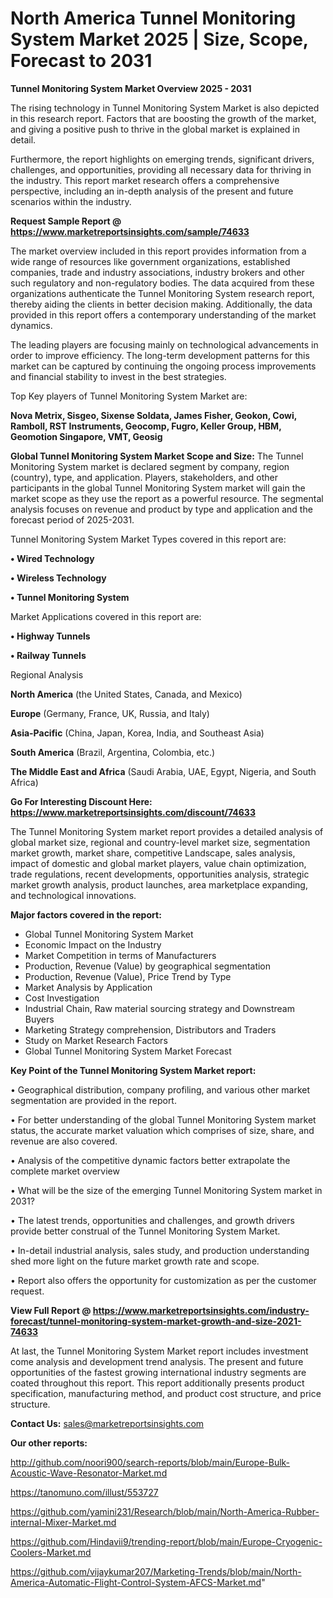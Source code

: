 # North America Tunnel Monitoring System Market 2025 | Size, Scope, Forecast to 2031

<Strong> Tunnel Monitoring System Market Overview 2025 - 2031</strong>

The rising technology in Tunnel Monitoring System Market is also depicted in this research report. Factors that are boosting the growth of the market, and giving a positive push to thrive in the global market is explained in detail.

Furthermore, the report highlights on emerging trends, significant drivers, challenges, and opportunities, providing all necessary data for thriving in the industry. This report market research offers a comprehensive perspective, including an in-depth analysis of the present and future scenarios within the industry.

<strong>Request Sample Report @ <a href=https://www.marketreportsinsights.com/sample/74633>https://www.marketreportsinsights.com/sample/74633</a></strong>

The market overview included in this report provides information from a wide range of resources like government organizations, established companies, trade and industry associations, industry brokers and other such regulatory and non-regulatory bodies. The data acquired from these organizations authenticate the Tunnel Monitoring System research report, thereby aiding the clients in better decision making. Additionally, the data provided in this report offers a contemporary understanding of the market dynamics.

The leading players are focusing mainly on technological advancements in order to improve efficiency. The long-term development patterns for this market can be captured by continuing the ongoing process improvements and financial stability to invest in the best strategies.

Top Key players of Tunnel Monitoring System Market are:

<strong>Nova Metrix, Sisgeo, Sixense Soldata, James Fisher, Geokon, Cowi, Ramboll, RST Instruments, Geocomp, Fugro, Keller Group, HBM, Geomotion Singapore, VMT, Geosig</strong>

<strong><b>Global Tunnel Monitoring System Market Scope and Size:</b></strong>
The Tunnel Monitoring System market is declared segment by company, region (country), type, and application. Players, stakeholders, and other participants in the global Tunnel Monitoring System market will gain the market scope as they use the report as a powerful resource. The segmental analysis focuses on revenue and product by type and application and the forecast period of 2025-2031.

Tunnel Monitoring System Market Types covered in this report are:

<strong>• Wired Technology

• Wireless Technology

• Tunnel Monitoring System</strong>

Market Applications covered in this report are:

<strong>• Highway Tunnels

• Railway Tunnels</strong> 

Regional Analysis

<strong>North America</strong> (the United States, Canada, and Mexico)

<strong>Europe</strong> (Germany, France, UK, Russia, and Italy)

<strong>Asia-Pacific</strong> (China, Japan, Korea, India, and Southeast Asia)

<strong>South America</strong> (Brazil, Argentina, Colombia, etc.)

<strong>The Middle East and Africa</strong> (Saudi Arabia, UAE, Egypt, Nigeria, and South Africa)

<strong>Go For Interesting Discount Here: <a href=https://www.marketreportsinsights.com/discount/74633>https://www.marketreportsinsights.com/discount/74633</a></strong>

The Tunnel Monitoring System market report provides a detailed analysis of global market size, regional and country-level market size, segmentation market growth, market share, competitive Landscape, sales analysis, impact of domestic and global market players, value chain optimization, trade regulations, recent developments, opportunities analysis, strategic market growth analysis, product launches, area marketplace expanding, and technological innovations.

<strong><b>Major factors covered in the report:</b></strong>
<ul>
  <li>Global Tunnel Monitoring System Market </li>
  <li>Economic Impact on the Industry</li>
  <li>Market Competition in terms of Manufacturers</li>
  <li>Production, Revenue (Value) by geographical segmentation</li>
  <li>Production, Revenue (Value), Price Trend by Type</li>
  <li>Market Analysis by Application</li>
  <li>Cost Investigation</li>
  <li>Industrial Chain, Raw material sourcing strategy and Downstream Buyers</li>
  <li>Marketing Strategy comprehension, Distributors and Traders</li>
  <li>Study on Market Research Factors</li>
  <li>Global Tunnel Monitoring System Market Forecast</li>
</ul>

<strong><b>Key Point of the Tunnel Monitoring System Market report:</b></strong>

• Geographical distribution, company profiling, and various other market segmentation are provided in the report.

• For better understanding of the global Tunnel Monitoring System market status, the accurate market valuation which comprises of size, share, and revenue are also covered.

• Analysis of the competitive dynamic factors better extrapolate the complete market overview

• What will be the size of the emerging Tunnel Monitoring System market in 2031?

• The latest trends, opportunities and challenges, and growth drivers provide better construal of the Tunnel Monitoring System Market.

• In-detail industrial analysis, sales study, and production understanding shed more light on the future market growth rate and scope.

• Report also offers the opportunity for customization as per the customer request.

<strong><b>View Full Report @ <a href=https://www.marketreportsinsights.com/industry-forecast/tunnel-monitoring-system-market-growth-and-size-2021-74633>https://www.marketreportsinsights.com/industry-forecast/tunnel-monitoring-system-market-growth-and-size-2021-74633</a></b></strong>


At last, the Tunnel Monitoring System Market report includes investment come analysis and development trend analysis. The present and future opportunities of the fastest growing international industry segments are coated throughout this report. This report additionally presents product specification, manufacturing method, and product cost structure, and price structure.

<strong>Contact Us:</strong>
sales@marketreportsinsights.com

<strong>Our other reports:</strong>

<a href=http://github.com/noori900/search-reports/blob/main/Europe-Bulk-Acoustic-Wave-Resonator-Market.md>http://github.com/noori900/search-reports/blob/main/Europe-Bulk-Acoustic-Wave-Resonator-Market.md</a>

<a href=https://tanomuno.com/illust/553727>https://tanomuno.com/illust/553727</a>

<a href=https://github.com/yamini231/Research/blob/main/North-America-Rubber-internal-Mixer-Market.md>https://github.com/yamini231/Research/blob/main/North-America-Rubber-internal-Mixer-Market.md</a>

<a href=https://github.com/Hindavii9/trending-report/blob/main/Europe-Cryogenic-Coolers-Market.md>https://github.com/Hindavii9/trending-report/blob/main/Europe-Cryogenic-Coolers-Market.md</a>

<a href=https://github.com/vijaykumar207/Marketing-Trends/blob/main/North-America-Automatic-Flight-Control-System-AFCS-Market.md>https://github.com/vijaykumar207/Marketing-Trends/blob/main/North-America-Automatic-Flight-Control-System-AFCS-Market.md</a>"
